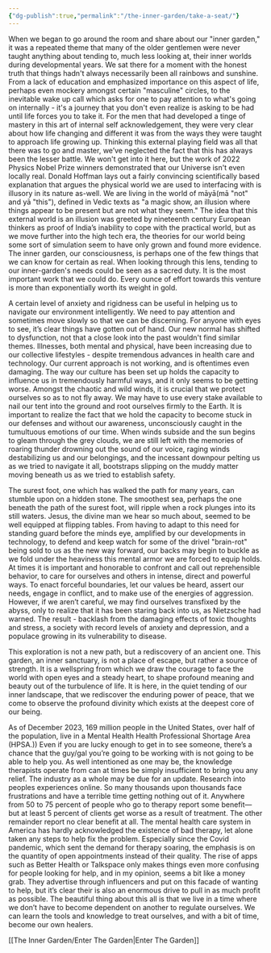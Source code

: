 ```yaml
---
{"dg-publish":true,"permalink":"/the-inner-garden/take-a-seat/"}
---
```


When we began to go around the room and share about our "inner garden," it was a repeated theme that many of the older gentlemen were never taught anything about tending to, much less looking at, their inner worlds during developmental years. We sat there for a moment with the honest truth that things hadn't always necessarily been all rainbows and sunshine. From a lack of education and emphasized importance on this aspect of life, perhaps even mockery amongst certain "masculine" circles, to the inevitable wake up call which asks for one to pay attention to what's going on internally - it's a journey that you don't even realize is asking to be had until life forces you to take it. For the men that had developed a tinge of mastery in this art of internal self acknowledgement, they were very clear about how life changing and different it was from the ways they were taught to approach life growing up. Thinking this external playing field was all that there was to go and master, we’ve neglected the fact that this has always been the lesser battle. We won't get into it here, but the work of 2022 Physics Nobel Prize winners demonstrated that our Universe isn't even locally real. Donald Hoffman lays out a fairly convincing scientifically based explanation that argues the physical world we are used to interfacing with is illusory in its nature as-well. We are living in the world of māyā(mā "not" and yā "this"), defined in Vedic texts as "a magic show, an illusion where things appear to be present but are not what they seem." The idea that this external world is an illusion was greeted by nineteenth century European thinkers as proof of India’s inability to cope with the practical world, but as we move further into the high tech era, the theories for our world being some sort of simulation seem to have only grown and found more evidence. The inner garden, our consciousness, is perhaps one of the few things that we can know for certain as real. When looking through this lens, tending to our inner-garden's needs could be seen as a sacred duty. It is the most important work that we could do. Every ounce of effort towards this venture is more than exponentially worth its weight in gold. 

A certain level of anxiety and rigidness can be useful in helping us to navigate our environment intelligently. We need to pay attention and sometimes move slowly so that we can be discerning. For anyone with eyes to see, it’s clear things have gotten out of hand. Our new normal has shifted to dysfunction, not that a close look into the past wouldn't find similar themes. Illnesses, both mental and physical, have been increasing due to our collective lifestyles - despite tremendous advances in health care and technology. Our current approach is not working, and is oftentimes even damaging. The way our culture has been set up holds the capacity to influence us in tremendously harmful ways, and it only seems to be getting worse. Amongst the chaotic and wild winds, it is crucial that we protect ourselves so as to not fly away. We may have to use every stake available to nail our tent into the ground and root ourselves firmly to the Earth. It is important to realize the fact that we hold the capacity to become stuck in our defenses and without our awareness, unconsciously caught in the tumultuous emotions of our time. When winds subside and the sun begins to gleam through the grey clouds, we are still left with the memories of roaring thunder drowning out the sound of our voice, raging winds destabilizing us and our belongings, and the incessant downpour pelting us as we tried to navigate it all, bootstraps slipping on the muddy matter moving beneath us as we tried to establish safety. 

The surest foot, one which has walked the path for many years, can stumble upon on a hidden stone. The smoothest sea, perhaps the one beneath the path of the surest foot, will ripple when a rock plunges into its still waters. Jesus, the divine man we hear so much about, seemed to be well equipped at flipping tables. From having to adapt to this need for standing guard before the minds eye, amplified by our developments in technology, to defend and keep watch for some of the drivel "brain-rot" being sold to us as the new way forward, our backs may begin to buckle as we fold under the heaviness this mental armor we are forced to equip holds. At times it is important and honorable to confront and call out reprehensible behavior, to care for ourselves and others in intense, direct and powerful ways. To enact forceful boundaries, let our values be heard, assert our needs, engage in conflict, and to make use of the energies of aggression. However, if we aren’t careful, we may find ourselves transfixed by the abyss, only to realize that it has been staring back into us, as Nietzsche had warned. The result - backlash from the damaging effects of toxic thoughts and stress, a society with record levels of anxiety and depression, and a populace growing in its vulnerability to disease. 

This exploration is not a new path, but a rediscovery of an ancient one. 
This garden, an inner sanctuary, is not a place of escape, but rather a source of strength.
It is a wellspring from which we draw the courage to face the world with open eyes and a steady heart, to shape profound meaning and beauty out of the turbulence of life.
It is here, in the quiet tending of our inner landscape, that we rediscover the enduring power of peace, that we come to observe the profound divinity which exists at the deepest core of our being.

As of December 2023, 169 million people in the United States, over half of the population, live in a Mental Health Health Professional Shortage Area (HPSA.)) Even if you are lucky enough to get in to see someone, there’s a chance that the guy/gal you’re going to be working with is not going to be able to help you. As well intentioned as one may be, the knowledge therapists operate from can at times be simply insufficient to bring you any relief. The industry as a whole may be due for an update. Research into peoples experiences online. So many thousands upon thousands face frustrations and have a terrible time getting nothing out of it. Anywhere from 50 to 75 percent of people who go to therapy report some benefit—but at least 5 percent of clients get worse as a result of treatment. The other remainder report no clear benefit at all. The mental health care system in America has hardly acknowledged the existence of bad therapy, let alone taken any steps to help fix the problem. Especially since the Covid pandemic, which sent the demand for therapy soaring, the emphasis is on the quantity of open appointments instead of their quality. The rise of apps such as Better Health or Talkspace only makes things even more confusing for people looking for help, and in my opinion, seems a bit like a money grab. They advertise through influencers and put on this facade of wanting to help, but it’s clear their is also an enormous drive to pull in as much profit as possible. The beautiful thing about this all is that we live in a time where we don’t have to become dependent on another to regulate ourselves. We can learn the tools and knowledge to treat ourselves, and with a bit of time, become our own healers. 

[[The Inner Garden/Enter The Garden\|Enter The Garden]]
